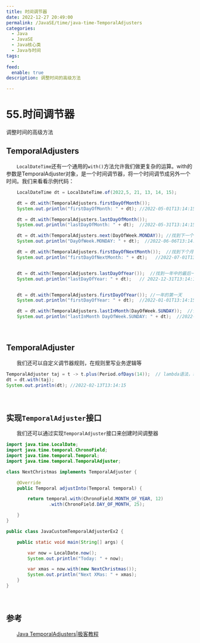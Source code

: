 ```yaml
---
title: 时间调节器
date: 2022-12-27 20:49:00
permalink: /JavaSE/time/java-time-TemporalAdjusters
categories:
  - Java
  - JavaSE
  - Java核心类
  - Java与时间
tags:
  - 
feed:
  enable: true
description: 调整时间的高级方法

---
```




# 55.时间调节器

调整时间的高级方法

<!-- more -->

## TemporalAdjusters

　　`LocalDateTime`还有一个通用的`with()`方法允许我们做更复杂的运算。with的参数是TemporalAdjuster对象，是一个时间调节器，将一个时间调节成另外一个时间。我们来看看示例代码：

```java
    LocalDateTime dt = LocalDateTime.of(2022,5, 21, 13, 14, 15);

    dt = dt.with(TemporalAdjusters.firstDayOfMonth());
    System.out.println("firstDayOfMonth: " + dt); //2022-05-01T13:14:15

    dt = dt.with(TemporalAdjusters.lastDayOfMonth());
    System.out.println("lastDayOfMonth: " + dt);  //2022-05-31T13:14:15

    dt = dt.with(TemporalAdjusters.next(DayOfWeek.MONDAY)); //找到下一个星期一
    System.out.println("DayOfWeek.MONDAY: " + dt);  //2022-06-06T13:14:15

    dt = dt.with(TemporalAdjusters.firstDayOfNextMonth());  //找到下个月的第一天。
    System.out.println("firstDayOfNextMonth: " + dt);   //2022-07-01T13:14:15


    dt = dt.with(TemporalAdjusters.lastDayOfYear());  //找到一年中的最后一天。
    System.out.println("lastDayOfYear: " + dt);   // 2022-12-31T13:14:15


    dt = dt.with(TemporalAdjusters.firstDayOfYear()); //一年的第一天
    System.out.println("firstDayOfYear: " + dt);  //2022-01-01T13:14:15

    dt = dt.with(TemporalAdjusters.lastInMonth(DayOfWeek.SUNDAY));  //该月的最后一个星期日
    System.out.println("lastInMonth DayOfWeek.SUNDAY: " + dt);  //2022-01-30T13:14:15
```

　　‍

## TemporalAdjuster

　　我们还可以自定义调节器规则，在规则里写业务逻辑等

```java
TemporalAdjuster taj = t -> t.plus(Period.ofDays(14));  // lambda语法，增加14天
dt = dt.with(taj);
System.out.println(dt); //2022-02-13T13:14:15
```

　　‍

## 实现`TemporalAdjuster`接口

　　我们还可以通过实现`TemporalAdjuster`接口来创建时间调整器

```java
import java.time.LocalDate;
import java.time.temporal.ChronoField;
import java.time.temporal.Temporal;
import java.time.temporal.TemporalAdjuster;

class NextChristmas implements TemporalAdjuster {

    @Override
    public Temporal adjustInto(Temporal temporal) {

        return temporal.with(ChronoField.MONTH_OF_YEAR, 12)
                .with(ChronoField.DAY_OF_MONTH, 25);

    }
}

public class JavaCustomTemporalAdjusterEx2 {

    public static void main(String[] args) {

        var now = LocalDate.now();
        System.out.println("Today: " + now);

        var xmas = now.with(new NextChristmas());
        System.out.println("Next XMas: " + xmas);
    }
}
```

　　‍

## 参考

　　[Java TemporalAdjusters|极客教程](https://geek-docs.com/java/java-tutorial/temporaladjusters.html)
